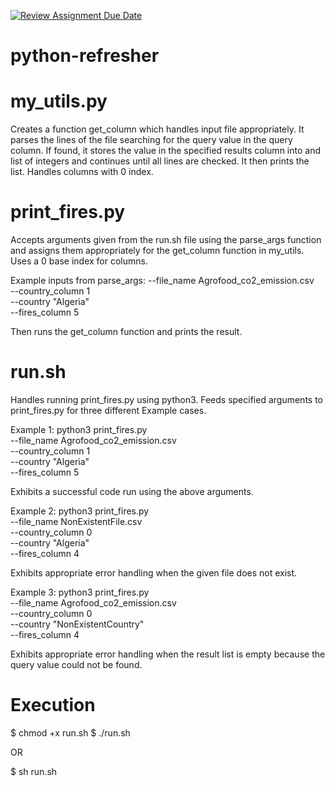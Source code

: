 [![Review Assignment Due Date](https://classroom.github.com/assets/deadline-readme-button-22041afd0340ce965d47ae6ef1cefeee28c7c493a6346c4f15d667ab976d596c.svg)](https://classroom.github.com/a/_G_SdF8U)
# python-refresher

# my_utils.py
Creates a function get_column which handles input file appropriately. It parses the lines of the file searching for the query value in the query column. If found, it stores the value in the specified results column into and list of integers and continues until all lines are checked. It then prints the list. Handles columns with 0 index. 

# print_fires.py 
Accepts arguments given from the run.sh file using the parse_args function and assigns them appropriately for the get_column function in my_utils. Uses a 0 base index for columns. 

Example inputs from parse_args: 
    --file_name Agrofood_co2_emission.csv \
    --country_column 1 \
    --country "Algeria" \
    --fires_column 5 

Then runs the get_column function and prints the result. 

# run.sh
Handles running print_fires.py using python3. Feeds specified arguments to print_fires.py for three different Example cases. 

Example 1:
python3 print_fires.py \
    --file_name Agrofood_co2_emission.csv \
    --country_column 1 \
    --country "Algeria" \
    --fires_column 5 

Exhibits a successful code run using the above arguments. 

Example 2:
python3 print_fires.py \
    --file_name NonExistentFile.csv \
    --country_column 0 \
    --country "Algeria" \
    --fires_column 4    

Exhibits appropriate error handling when the given file does not exist.

Example 3:
python3 print_fires.py \
    --file_name Agrofood_co2_emission.csv \
    --country_column 0 \
    --country "NonExistentCountry" \
    --fires_column 4 

Exhibits appropriate error handling when the result list is empty because the query value could not be found.

# Execution

$ chmod +x run.sh
$ ./run.sh

OR

$ sh run.sh